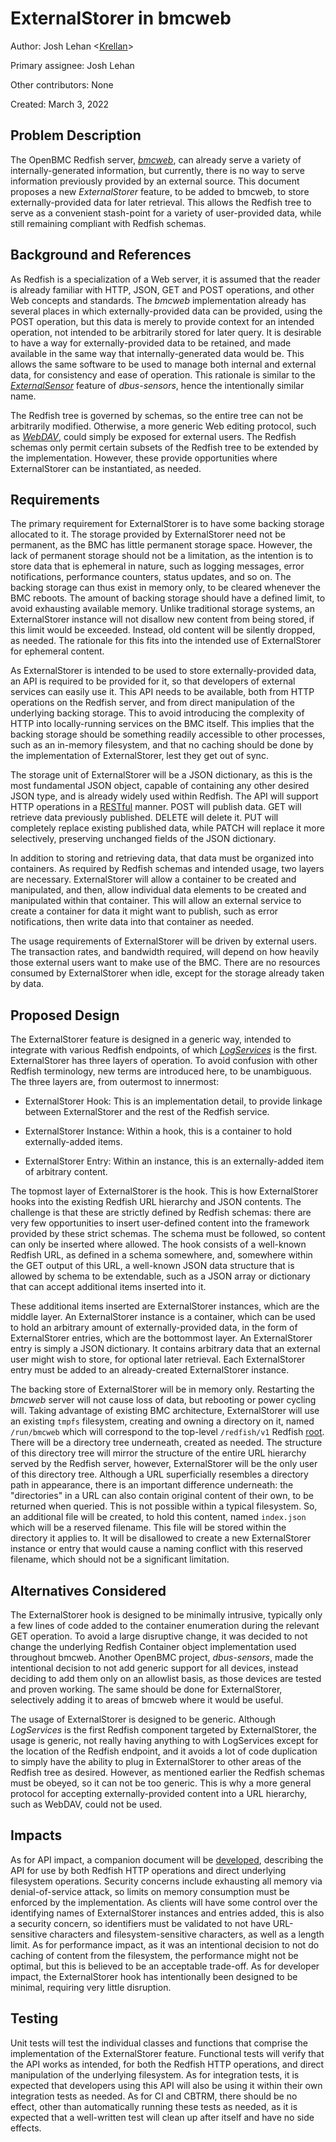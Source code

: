# ExternalStorer in bmcweb

Author: Josh Lehan
\<[Krellan](https://gerrit.openbmc-project.xyz/q/owner:krellan%2540google.com)\>

Primary assignee: Josh Lehan

Other contributors: None

Created: March 3, 2022

## Problem Description

The OpenBMC Redfish server, [*bmcweb*](https://github.com/openbmc/bmcweb), can
already serve a variety of internally-generated information, but currently,
there is no way to serve information previously provided by an external source.
This document proposes a new *ExternalStorer* feature, to be added to bmcweb, to
store externally-provided data for later retrieval. This allows the Redfish tree
to serve as a convenient stash-point for a variety of user-provided data, while
still remaining compliant with Redfish schemas.

## Background and References

As Redfish is a specialization of a Web server, it is assumed that the reader is
already familiar with HTTP, JSON, GET and POST operations, and other Web
concepts and standards. The *bmcweb* implementation already has several places
in which externally-provided data can be provided, using the POST operation, but
this data is merely to provide context for an intended operation, not intended
to be arbitrarily stored for later query. It is desirable to have a way for
externally-provided data to be retained, and made available in the same way that
internally-generated data would be. This allows the same software to be used to
manage both internal and external data, for consistency and ease of operation.
This rationale is similar to the
[*ExternalSensor*](https://github.com/openbmc/docs/blob/master/designs/external-sensor.md)
feature of *dbus-sensors*, hence the intentionally similar name.

The Redfish tree is governed by schemas, so the entire tree can not be
arbitrarily modified. Otherwise, a more generic Web editing protocol, such as
[*WebDAV*](https://datatracker.ietf.org/doc/html/rfc4918), could simply be
exposed for external users. The Redfish schemas only permit certain subsets of
the Redfish tree to be extended by the implementation. However, these provide
opportunities where ExternalStorer can be instantiated, as needed.

## Requirements

The primary requirement for ExternalStorer is to have some backing storage
allocated to it. The storage provided by ExternalStorer need not be permanent,
as the BMC has little permanent storage space. However, the lack of permanent
storage should not be a limitation, as the intention is to store data that is
ephemeral in nature, such as logging messages, error notifications, performance
counters, status updates, and so on. The backing storage can thus exist in
memory only, to be cleared whenever the BMC reboots. The amount of backing
storage should have a defined limit, to avoid exhausting available memory.
Unlike traditional storage systems, an ExternalStorer instance will not disallow
new content from being stored, if this limit would be exceeded. Instead, old
content will be silently dropped, as needed. The rationale for this fits into
the intended use of ExternalStorer for ephemeral content.

As ExternalStorer is intended to be used to store externally-provided data, an
API is required to be provided for it, so that developers of external services
can easily use it. This API needs to be available, both from HTTP operations on
the Redfish server, and from direct manipulation of the underlying backing
storage. This to avoid introducing the complexity of HTTP into locally-running
services on the BMC itself. This implies that the backing storage should be
something readily accessible to other processes, such as an in-memory
filesystem, and that no caching should be done by the implementation of
ExternalStorer, lest they get out of sync.

The storage unit of ExternalStorer will be a JSON dictionary, as this is the
most fundamental JSON object, capable of containing any other desired JSON type,
and is already widely used within Redfish. The API will support HTTP operations
in a [RESTful](https://en.wikipedia.org/wiki/Representational_state_transfer)
manner. POST will publish data. GET will retrieve data previously published.
DELETE will delete it. PUT will completely replace existing published data,
while PATCH will replace it more selectively, preserving unchanged fields of the
JSON dictionary.

In addition to storing and retrieving data, that data must be organized into
containers. As required by Redfish schemas and intended usage, two layers are
necessary. ExternalStorer will allow a container to be created and manipulated,
and then, allow individual data elements to be created and manipulated within
that container. This will allow an external service to create a container for
data it might want to publish, such as error notifications, then write data into
that container as needed.

The usage requirements of ExternalStorer will be driven by external users. The
transaction rates, and bandwidth required, will depend on how heavily those
external users want to make use of the BMC. There are no resources consumed by
ExternalStorer when idle, except for the storage already taken by data.

## Proposed Design

The ExternalStorer feature is designed in a generic way, intended to integrate
with various Redfish endpoints, of which
[*LogServices*](https://redfish.dmtf.org/schemas/v1/LogService_v1.xml) is the
first. ExternalStorer has three layers of operation. To avoid confusion with
other Redfish terminology, new terms are introduced here, to be unambiguous. The
three layers are, from outermost to innermost:

*   ExternalStorer Hook: This is an implementation detail, to provide linkage
    between ExternalStorer and the rest of the Redfish service.

*   ExternalStorer Instance: Within a hook, this is a container to hold
    externally-added items.

*   ExternalStorer Entry: Within an instance, this is an externally-added item
    of arbitrary content.

The topmost layer of ExternalStorer is the hook. This is how ExternalStorer
hooks into the existing Redfish URL hierarchy and JSON contents. The challenge
is that these are strictly defined by Redfish schemas: there are very few
opportunities to insert user-defined content into the framework provided by
these strict schemas. The schema must be followed, so content can only be
inserted where allowed. The hook consists of a well-known Redfish URL, as
defined in a schema somewhere, and, somewhere within the GET output of this URL,
a well-known JSON data structure that is allowed by schema to be extendable,
such as a JSON array or dictionary that can accept additional items inserted
into it.

These additional items inserted are ExternalStorer instances, which are the
middle layer. An ExternalStorer instance is a container, which can be used to
hold an arbitrary amount of externally-provided data, in the form of
ExternalStorer entries, which are the bottommost layer. An ExternalStorer entry
is simply a JSON dictionary. It contains arbitrary data that an external user
might wish to store, for optional later retrieval. Each ExternalStorer entry
must be added to an already-created ExternalStorer instance.

The backing store of ExternalStorer will be in memory only. Restarting the
*bmcweb* server will not cause loss of data, but rebooting or power cycling
will. Taking advantage of existing BMC architecture, ExternalStorer will use an
existing `tmpfs` filesystem, creating and owning a directory on it, named
`/run/bmcweb` which will correspond to the top-level `/redfish/v1` Redfish
[root](https://redfish.dmtf.org/schemas/DSP0266_1.7.0.html#service-root-request).
There will be a directory tree underneath, created as needed. The structure of
this directory tree will mirror the structure of the entire URL hierarchy served
by the Redfish server, however, ExternalStorer will be the only user of this
directory tree. Although a URL superficially resembles a directory path in
appearance, there is an important difference underneath: the "directories" in a
URL can also contain original content of their own, to be returned when queried.
This is not possible within a typical filesystem. So, an additional file will be
created, to hold this content, named `index.json` which will be a reserved
filename. This file will be stored within the directory it applies to. It will
be disallowed to create a new ExternalStorer instance or entry that would cause
a naming conflict with this reserved filename, which should not be a significant
limitation.

## Alternatives Considered

The ExternalStorer hook is designed to be minimally intrusive, typically only a
few lines of code added to the container enumeration during the relevant GET
operation. To avoid a large disruptive change, it was decided to not change the
underlying Redfish Container object implementation used throughout bmcweb.
Another OpenBMC project, *dbus-sensors*, made the intentional decision to not
add generic support for all devices, instead deciding to add them only on an
allowlist basis, as those devices are tested and proven working. The same should
be done for ExternalStorer, selectively adding it to areas of bmcweb where it
would be useful.

The usage of ExternalStorer is designed to be generic. Although *LogServices* is
the first Redfish component targeted by ExternalStorer, the usage is generic,
not really having anything to with LogServices except for the location of the
Redfish endpoint, and it avoids a lot of code duplication to simply have the
ability to plug in ExternalStorer to other areas of the Redfish tree as desired.
However, as mentioned earlier the Redfish schemas must be obeyed, so it can not
be too generic. This is why a more general protocol for accepting
externally-provided content into a URL hierarchy, such as WebDAV, could not be
used.

## Impacts

As for API impact, a companion document will be
[developed](https://gerrit.openbmc-project.xyz/c/openbmc/docs/+/52150),
describing the API for use by both Redfish HTTP operations and direct underlying
filesystem operations. Security concerns include exhausting all memory via
denial-of-service attack, so limits on memory consumption must be enforced by
the implementation. As clients will have some control over the identifying names
of ExternalStorer instances and entries added, this is also a security concern,
so identifiers must be validated to not have URL-sensitive characters and
filesystem-sensitive characters, as well as a length limit. As for performance
impact, as it was an intentional decision to not do caching of content from the
filesystem, the performance might not be optimal, but this is believed to be an
acceptable trade-off. As for developer impact, the ExternalStorer hook has
intentionally been designed to be minimal, requiring very little disruption.

## Testing

Unit tests will test the individual classes and functions that comprise the
implementation of the ExternalStorer feature. Functional tests will verify that
the API works as intended, for both the Redfish HTTP operations, and direct
manipulation of the underlying filesystem. As for integration tests, it is
expected that developers using this API will also be using it within their own
integration tests as needed. As for CI and CBTRM, there should be no effect,
other than automatically running these tests as needed, as it is expected that a
well-written test will clean up after itself and have no side effects.
